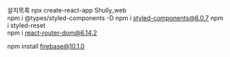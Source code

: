 설치목록
npx create-react-app Shully_web  
npm i @types/styled-components -D
npm i styled-components@6.0.7 
npm i styled-reset   
npm i react-router-dom@6.14.2  

npm install firebase@10.1.0